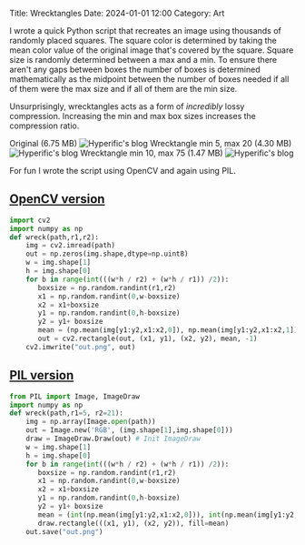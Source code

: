 Title: Wrecktangles
Date: 2024-01-01 12:00
Category: Art

I wrote a quick Python script that recreates an image using thousands of randomly placed squares. The square color is determined by taking the mean color value of the original image that's covered by the square. Square size is randomly determined between a max and a min. To ensure there aren't any gaps between boxes the number of boxes is determined mathematically as the midpoint between the number of boxes needed if all of them were the max size and if all of them are the min size. 

Unsurprisingly, wrecktangles acts as a form of *incredibly* lossy compression. Increasing the min and max box sizes increases the compression ratio.


Original (6.75 MB)
![Hyperific's blog](https://bear-images.sfo2.cdn.digitaloceanspaces.com/hyperific-1706045452-0.jpg)
Wrecktangle min 5, max 20 (4.30 MB)
![Hyperific's blog](https://bear-images.sfo2.cdn.digitaloceanspaces.com/hyperific-1706054626-0.png)
Wrecktangle min 10, max 75 (1.47 MB)
![Hyperific's blog](https://bear-images.sfo2.cdn.digitaloceanspaces.com/hyperific-1706054557-0.png)

For fun I wrote the script using OpenCV and again using PIL.
## [OpenCV version](https://gist.github.com/hyperific/a624df6cb12640ed20b0cc228dc4dbc7)
``` Python
import cv2
import numpy as np
def wreck(path,r1,r2):
    img = cv2.imread(path)
    out = np.zeros(img.shape,dtype=np.uint8)
    w = img.shape[1]
    h = img.shape[0]
    for b in range(int(((w*h / r2) + (w*h / r1)) /2)):
       boxsize = np.random.randint(r1,r2)
       x1 = np.random.randint(0,w-boxsize)
       x2 = x1+boxsize
       y1 = np.random.randint(0,h-boxsize)
       y2 = y1+ boxsize
       mean = (np.mean(img[y1:y2,x1:x2,0]), np.mean(img[y1:y2,x1:x2,1]), np.mean(img[y1:y2,x1:x2,2]))
       out = cv2.rectangle(out, (x1, y1), (x2, y2), mean, -1)
    cv2.imwrite("out.png", out)
```

## [PIL version](https://gist.github.com/hyperific/6b8544f8e4bb0ad6af6f78c2e4420fb8)
``` Python
from PIL import Image, ImageDraw
import numpy as np
def wreck(path,r1=5, r2=21):
    img = np.array(Image.open(path))
    out = Image.new('RGB', (img.shape[1],img.shape[0]))
    draw = ImageDraw.Draw(out) # Init ImageDraw
    w = img.shape[1]
    h = img.shape[0]
    for b in range(int(((w*h / r2) + (w*h / r1)) /2)):
       boxsize = np.random.randint(r1,r2)
       x1 = np.random.randint(0,w-boxsize)
       x2 = x1+boxsize
       y1 = np.random.randint(0,h-boxsize)
       y2 = y1+ boxsize
       mean = (int(np.mean(img[y1:y2,x1:x2,0])), int(np.mean(img[y1:y2,x1:x2,1])), int(np.mean(img[y1:y2,x1:x2,2])))
       draw.rectangle(((x1, y1), (x2, y2)), fill=mean)
    out.save("out.png")

```
